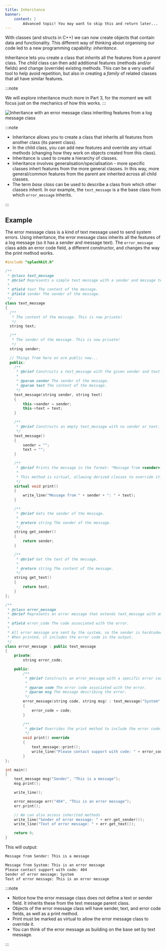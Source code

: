 ```yaml
---
title: Inheritance
banner:
    content: |
        Advanced topic! You may want to skip this and return later...
---
```


With classes (and structs in C++) we can now create objects that contain data and functionality. This different way of thinking about organising our code led to a new programming capability: *inheritance*.

Inheritance lets you create a class that *inherits* all the features from a *parent* class. The *child* class can then add additional features (methods and/or fields) and change (override) existing methods. This can be a very useful tool to help avoid repetition, but also in creating a *family* of related classes that all have similar features.

:::note

We will explore inheritance much more in Part 3, for the moment we will focus just on the mechanics of how this works.
:::

![Inheritance with an error message class inheriting features from a log message class](./images/inheritance.png)

:::note

- Inheritance allows you to create a class that inherits all features from another class (its parent class).
- In the child class, you can add new features and override any virtual methods (changing how they work on objects created from this class).
- Inheritance is used to create a hierarchy of classes.
- Inheritance involves generalisation/specialisation - more specific classes inhert features from the more general classes. In this way, more general/common features from the parent are inherited across all child classes.
- The term *base class* can be used to describe a class from which other classes inherit. In our example, the `text_message` is a the base class from which `error_message` inherits.

:::

## Example

The error message class is a kind of text message used to send system errors. Using inheritance, the error message class inherits all the features of a log message (so it has a sender and message text). The `error_message` class adds an error code field, a different constructor, and changes the way the print method works.

```cpp {55-73,85-110,119-120,123-124}
#include "splashkit.h"

/**
 * @class text_message
 * @brief Represents a simple text message with a sender and message text.
 *
 * @field text The content of the message.
 * @field sender The sender of the message.
 */
class text_message
{
  /**
   * The content of the message. This is now private!
   */
  string text;

  /**
   * The sender of the message. This is now private!
   */
  string sender;

  // Things from here on are public now...
  public:
    /**
     * @brief Constructs a text_message with the given sender and text.
     *
     * @param sender The sender of the message.
     * @param text The content of the message.
     */
    text_message(string sender, string text)
    {
        this->sender = sender;
        this->text = text;
    }

    /**
     * @brief Constructs an empty text_message with no sender or text.
     */
    text_message()
    {
        sender = "";
        text = "";
    }

    /**
     * @brief Prints the message in the format: "Message from <sender>: <text>"
     * 
     * This method is virtual, allowing derived classes to override it.
     */
    virtual void print()
    {
        write_line("Message from " + sender + ": " + text);
    }

    /**
     * @brief Gets the sender of the message.
     *
     * @return string The sender of the message.
     */
    string get_sender()
    {
        return sender;
    }

    /**
     * @brief Get the text of the message.
     * 
     * @return string The content of the message.
     */
    string get_text()
    {
        return text;
    }
};

/**
 * @class error_message
 * @brief Represents an error message that extends text_message with an error code.
 * 
 * @field error_code The code associated with the error.
 * 
 * All error message are sent by the system, so the sender is hardcoded to "System".
 * When printed, it includes the error code in the output.
 */
class error_message : public text_message
{
    private:
        string error_code;

    public:
        /**
         * @brief Constructs an error_message with a specific error code and message.
         *
         * @param code The error code associated with the error.
         * @param msg The message describing the error.
         */
        error_message(string code, string msg) : text_message("System", msg)
        {
            error_code = code;
        }

        /**
         * @brief Overrides the print method to include the error code.
         */
        void print() override
        {
            text_message::print();
            write_line("Please contact support with code: " + error_code);
        }
};

int main()
{
    text_message msg("Sender", "This is a message");
    msg.print();

    write_line();

    error_message err("404", "This is an error message");
    err.print();

    // We can also access inherited methods
    write_line("Sender of error message: " + err.get_sender());
    write_line("Text of error message: " + err.get_text());

    return 0;
}
```

This will output:

```sh
Message from Sender: This is a message

Message from System: This is an error message
Please contact support with code: 404
Sender of error message: System
Text of error message: This is an error message
```

:::note

- Notice how the error message class does not define a text or sender field. It inherits these from the text message parent class.
- Objects of the error message class will have sender, text, and error code fields, as well as a print method.
- Print must be marked as virtual to allow the error message class to override it.
- You can think of the error message as building on the base set by text message.

:::
